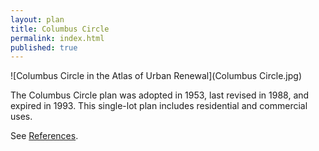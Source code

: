 ```yaml
---
layout: plan
title: Columbus Circle
permalink: index.html
published: true
---
```


![Columbus Circle in the Atlas of Urban Renewal](Columbus Circle.jpg)

The Columbus Circle plan was adopted in 1953, last revised in 1988, and expired in 1993. This single-lot plan includes residential and commercial uses.

See [References](http://www.urbanreviewer.org/#page=references.html).